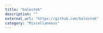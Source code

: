 ```yaml
---
title: "balestek"
description: ""
external_url: "https://github.com/balestek"
category: "Miscellaneous"
---
```

